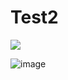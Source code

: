 # Test2

<a href="https://codeclimate.com/github/SpaeklerSp/Test2/maintainability"><img src="https://api.codeclimate.com/v1/badges/a82972195b23df06af0a/maintainability" /></a>


![image](https://github.com/user-attachments/assets/c8754ec4-3b0d-4394-8dee-db89f099e173)
